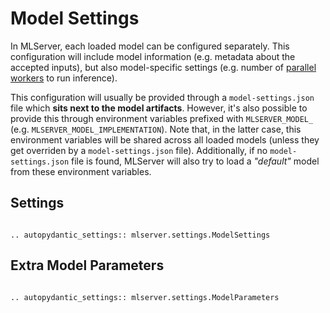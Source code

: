 # Model Settings

In MLServer, each loaded model can be configured separately.
This configuration will include model information (e.g. metadata about the
accepted inputs), but also model-specific settings (e.g. number of [parallel
workers](../user-guide/parallel-inference) to run inference).

This configuration will usually be provided through a `model-settings.json`
file which **sits next to the model artifacts**.
However, it's also possible to provide this through environment variables
prefixed with `MLSERVER_MODEL_` (e.g. `MLSERVER_MODEL_IMPLEMENTATION`). Note
that, in the latter case, this environment variables will be shared across all
loaded models (unless they get overriden by a `model-settings.json` file).
Additionally, if no `model-settings.json` file is found, MLServer will also try
to load a _"default"_ model from these environment variables.

## Settings

```{eval-rst}

.. autopydantic_settings:: mlserver.settings.ModelSettings
```

## Extra Model Parameters

```{eval-rst}

.. autopydantic_settings:: mlserver.settings.ModelParameters
```
